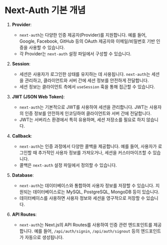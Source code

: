 # Next-Auth 기본 개념

1. **Provider**: 
   - `next-auth`는 다양한 인증 제공자(Provider)를 지원합니다. 예를 들어, Google, Facebook, GitHub 등의 OAuth 제공자와 이메일/비밀번호 기반 인증을 사용할 수 있습니다.
   - 각 Provider는 `next-auth` 설정 파일에서 구성할 수 있습니다.

2. **Session**:
   - 세션은 사용자가 로그인한 상태를 유지하는 데 사용됩니다. `next-auth`는 세션을 관리하고, 클라이언트와 서버 간에 세션 정보를 안전하게 전달합니다.
   - 세션 정보는 클라이언트 측에서 `useSession` 훅을 통해 접근할 수 있습니다.

3. **JWT (JSON Web Token)**:
   - `next-auth`는 기본적으로 JWT를 사용하여 세션을 관리합니다. JWT는 사용자의 인증 정보를 안전하게 인코딩하여 클라이언트와 서버 간에 전달합니다.
   - JWT는 서버리스 환경에서 특히 유용하며, 세션 저장소를 필요로 하지 않습니다.

4. **Callback**:
   - `next-auth`는 인증 과정에서 다양한 콜백을 제공합니다. 예를 들어, 사용자가 로그인할 때 추가적인 사용자 정보를 가져오거나, 세션을 커스터마이즈할 수 있습니다.
   - 콜백은 `next-auth` 설정 파일에서 정의할 수 있습니다.

5. **Database**:
   - `next-auth`는 데이터베이스와 통합하여 사용자 정보를 저장할 수 있습니다. 지원되는 데이터베이스로는 MySQL, PostgreSQL, MongoDB 등이 있습니다.
   - 데이터베이스를 사용하면 사용자 정보와 세션을 영구적으로 저장할 수 있습니다.

6. **API Routes**:
   - `next-auth`는 Next.js의 API Routes를 사용하여 인증 관련 엔드포인트를 제공합니다. 예를 들어, `/api/auth/signin`, `/api/auth/signout` 등의 엔드포인트가 자동으로 생성됩니다. 